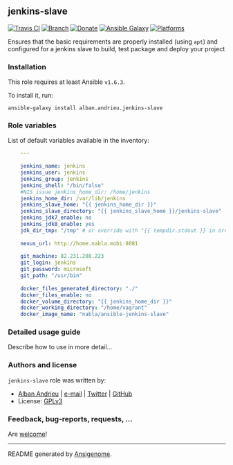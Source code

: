 ## jenkins-slave

[![Travis CI](http://img.shields.io/travis/AlbanAndrieu/ansible-jenkins-slave.svg?style=flat)](http://travis-ci.org/AlbanAndrieu/ansible-jenkins-slave) [![Branch](http://img.shields.io/github/tag/AlbanAndrieu/ansible-jenkins-slave.svg?style=flat-square)](https://github.com/AlbanAndrieu/ansible-jenkins-slave/tree/master) [![Donate](https://img.shields.io/gratipay/AlbanAndrieu.svg?style=flat)](https://www.gratipay.com/AlbanAndrieu)  [![Ansible Galaxy](http://img.shields.io/badge/galaxy-alban.andrieu.jenkinsslave-blue.svg?style=flat)](https://galaxy.ansible.com/list#/roles/1998) [![Platforms](http://img.shields.io/badge/platforms-ubuntu-lightgrey.svg?style=flat)](#)

Ensures that the basic requirements are properly installed (using `apt`) and configured for a jenkins slave to build, test package and deploy your project

### Installation

This role requires at least Ansible `v1.6.3`. 

To install it, run:

    ansible-galaxy install alban.andrieu.jenkins-slave



### Role variables

List of default variables available in the inventory:

```yaml
    ---
    
    jenkins_name: jenkins
    jenkins_user: jenkins
    jenkins_group: jenkins
    jenkins_shell: "/bin/false"
    #NIS issue jenkins_home_dir: /home/jenkins
    jenkins_home_dir: /var/lib/jenkins
    jenkins_slave_home: "{{ jenkins_home_dir }}"
    jenkins_slave_directory: "{{ jenkins_slave_home }}/jenkins-slave"
    jenkins_jdk7_enable: no
    jenkins_jdk8_enable: yes
    jdk_dir_tmp: "/tmp" # or override with "{{ tempdir.stdout }} in order to have be sure to download the file"
    
    nexus_url: http://home.nabla.mobi:8081
    
    git_machine: 82.231.208.223
    git_login: jenkins
    git_password: microsoft
    git_path: "/usr/bin"
    
    docker_files_generated_directory: "./"
    docker_files_enable: no
    docker_volume_directory: "{{ jenkins_home_dir }}"
    docker_working_directory: "/home/vagrant"
    docker_image_name: "nabla/ansible-jenkins-slave"
```


### Detailed usage guide

Describe how to use in more detail...


### Authors and license

`jenkins-slave` role was written by:
- [Alban Andrieu](fr.linkedin.com/in/nabla/) | [e-mail](mailto:alban.andrieu@free.fr) | [Twitter](https://twitter.com/AlbanAndrieu) | [GitHub](https://github.com/AlbanAndrieu)
- License: [GPLv3](https://tldrlegal.com/license/gnu-general-public-license-v3-%28gpl-3%29)

### Feedback, bug-reports, requests, ...

Are [welcome](https://github.com/AlbanAndrieu/ansible-jenkins-slave/issues)!

***

README generated by [Ansigenome](https://github.com/nickjj/ansigenome/).
